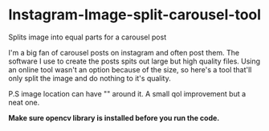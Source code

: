 # Instagram-Image-split-carousel-tool
Splits image into equal parts for a carousel post

I'm a big fan of carousel posts on instagram and often post them. The software I use to create the posts spits out large but high quality files. 
Using an online tool wasn't an option because of the size, so here's a tool that'll only split the image and do nothing to it's quality.

P.S image location can have "" around it. A small qol improvement but a neat one.

**Make sure opencv library is installed before you run the code.**
